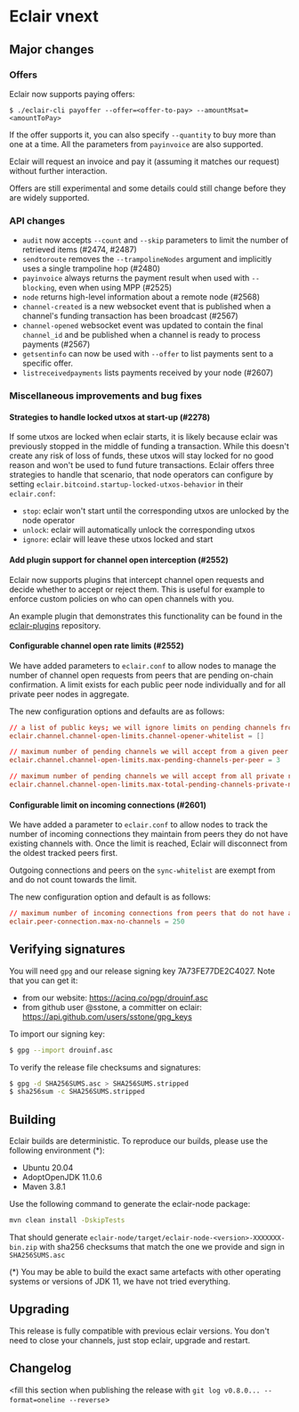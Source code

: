 # Eclair vnext

<insert here a high-level description of the release>

## Major changes

### Offers

Eclair now supports paying offers:
```shell
$ ./eclair-cli payoffer --offer=<offer-to-pay> --amountMsat=<amountToPay>
```
If the offer supports it, you can also specify `--quantity` to buy more than one at a time.
All the parameters from `payinvoice` are also supported.

Eclair will request an invoice and pay it (assuming it matches our request) without further interaction.

Offers are still experimental and some details could still change before they are widely supported.

### API changes

- `audit` now accepts `--count` and `--skip` parameters to limit the number of retrieved items (#2474, #2487)
- `sendtoroute` removes the `--trampolineNodes` argument and implicitly uses a single trampoline hop (#2480)
- `payinvoice` always returns the payment result when used with `--blocking`, even when using MPP (#2525)
- `node` returns high-level information about a remote node (#2568)
- `channel-created` is a new websocket event that is published when a channel's funding transaction has been broadcast (#2567)
- `channel-opened` websocket event was updated to contain the final `channel_id` and be published when a channel is ready to process payments (#2567)
- `getsentinfo` can now be used with `--offer` to list payments sent to a specific offer.
- `listreceivedpayments` lists payments received by your node (#2607)

### Miscellaneous improvements and bug fixes

#### Strategies to handle locked utxos at start-up (#2278)

If some utxos are locked when eclair starts, it is likely because eclair was previously stopped in the middle of funding a transaction.
While this doesn't create any risk of loss of funds, these utxos will stay locked for no good reason and won't be used to fund future transactions.
Eclair offers three strategies to handle that scenario, that node operators can configure by setting `eclair.bitcoind.startup-locked-utxos-behavior` in their `eclair.conf`:

- `stop`: eclair won't start until the corresponding utxos are unlocked by the node operator
- `unlock`: eclair will automatically unlock the corresponding utxos
- `ignore`: eclair will leave these utxos locked and start

#### Add plugin support for channel open interception (#2552)

Eclair now supports plugins that intercept channel open requests and decide whether to accept or reject them. This is useful for example to enforce custom policies on who can open channels with you.

An example plugin that demonstrates this functionality can be found in the [eclair-plugins](https://github.com/ACINQ/eclair-plugins) repository.

#### Configurable channel open rate limits (#2552)

We have added parameters to `eclair.conf` to allow nodes to manage the number of channel open requests from peers that are pending on-chain confirmation. A limit exists for each public peer node individually and for all private peer nodes in aggregate.

The new configuration options and defaults are as follows:
```conf
// a list of public keys; we will ignore limits on pending channels from these peers
eclair.channel.channel-open-limits.channel-opener-whitelist = [] 

// maximum number of pending channels we will accept from a given peer
eclair.channel.channel-open-limits.max-pending-channels-per-peer = 3 

// maximum number of pending channels we will accept from all private nodes
eclair.channel.channel-open-limits.max-total-pending-channels-private-nodes = 99 
```

#### Configurable limit on incoming connections (#2601)

We have added a parameter to `eclair.conf` to allow nodes to track the number of incoming connections they maintain from peers they do not have existing channels with. Once the limit is reached, Eclair will disconnect from the oldest tracked peers first.

Outgoing connections and peers on the `sync-whitelist` are exempt from and do not count towards the limit. 

The new configuration option and default is as follows:
```conf
// maximum number of incoming connections from peers that do not have any channels with us
eclair.peer-connection.max-no-channels = 250 
```

## Verifying signatures

You will need `gpg` and our release signing key 7A73FE77DE2C4027. Note that you can get it:

- from our website: https://acinq.co/pgp/drouinf.asc
- from github user @sstone, a committer on eclair: https://api.github.com/users/sstone/gpg_keys

To import our signing key:

```sh
$ gpg --import drouinf.asc
```

To verify the release file checksums and signatures:

```sh
$ gpg -d SHA256SUMS.asc > SHA256SUMS.stripped
$ sha256sum -c SHA256SUMS.stripped
```

## Building

Eclair builds are deterministic. To reproduce our builds, please use the following environment (*):

- Ubuntu 20.04
- AdoptOpenJDK 11.0.6
- Maven 3.8.1

Use the following command to generate the eclair-node package:

```sh
mvn clean install -DskipTests
```

That should generate `eclair-node/target/eclair-node-<version>-XXXXXXX-bin.zip` with sha256 checksums that match the one we provide and sign in `SHA256SUMS.asc`

(*) You may be able to build the exact same artefacts with other operating systems or versions of JDK 11, we have not tried everything.

## Upgrading

This release is fully compatible with previous eclair versions. You don't need to close your channels, just stop eclair, upgrade and restart.

## Changelog

<fill this section when publishing the release with `git log v0.8.0... --format=oneline --reverse`>
